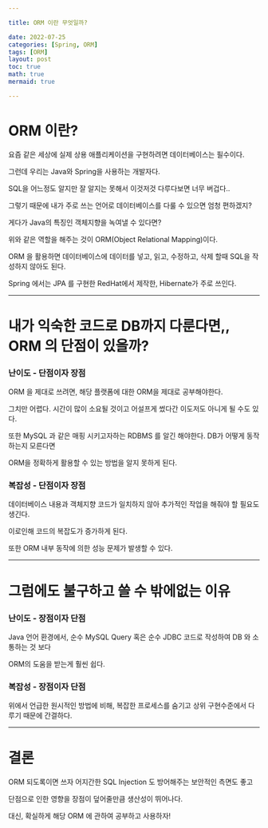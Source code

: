```yaml
---

title: ORM 이란 무엇일까?

date: 2022-07-25
categories: [Spring, ORM]
tags: [ORM]
layout: post
toc: true
math: true
mermaid: true

---
```


# ORM 이란?

요즘 같은 세상에 실제 상용 애플리케이션을 구현하려면 데이터베이스는 필수이다.

그런데 우리는 Java와 Spring을 사용하는 개발자다.

SQL을 어느정도 알지만 잘 알지는 못해서 이것저것 다루다보면 너무 버겁다..

그렇기 때문에 내가 주로 쓰는 언어로 데이터베이스를 다룰 수 있으면 엄청 편하겠지?

게다가 Java의 특징인 객체지향을 녹여낼 수 있다면?

위와 같은 역할을 해주는 것이 ORM(Object Relational Mapping)이다.

ORM 을 활용하면 데이터베이스에 데이터를 넣고, 읽고, 수정하고, 삭제 할때 SQL을 작성하지 않아도 된다.

Spring 에서는 JPA 를 구현한 RedHat에서 제작한, Hibernate가 주로 쓰인다.

---

# 내가 익숙한 코드로 DB까지 다룬다면,, ORM 의 단점이 있을까?

### 난이도 - 단점이자 장점

ORM 을 제대로 쓰려면, 해당 플랫폼에 대한 ORM을 제대로 공부해야한다.

그치만 어렵다. 시간이 많이 소요될 것이고 어설프게 썼다간 이도저도 아니게 될 수도 있다.

또한 MySQL 과 같은 매핑 시키고자하는 RDBMS 를 알긴 해야한다. DB가 어떻게 동작하는지 모른다면

ORM을 정확하게 활용할 수 있는 방법을 알지 못하게 된다.

### 복잡성 - 단점이자 장점

데이터베이스 내용과 객체지향 코드가 일치하지 않아 추가적인 작업을 해줘야 할 필요도 생긴다.

이로인해 코드의 복잡도가 증가하게 된다.

또한 ORM 내부 동작에 의한 성능 문제가 발생할 수 있다.

---

# 그럼에도 불구하고 쓸 수 밖에없는 이유

### 난이도 - 장점이자 단점
Java 언어 환경에서, 순수 MySQL Query 혹은 순수 JDBC 코드로 작성하여 DB 와 소통하는 것 보다

ORM의 도움을 받는게 훨씬 쉽다.

### 복잡성 - 장점이자 단점
위에서 언급한 원시적인 방법에 비해, 복잡한 프로세스를 숨기고 상위 구현수준에서 다루기 때문에 간결하다.


---

# 결론

ORM 되도록이면 쓰자 어지간한 SQL Injection 도 방어해주는 보안적인 측면도 좋고

단점으로 인한 영향을 장점이 덮어줄만큼 생산성이 뛰어나다.

대신, 확실하게 해당 ORM 에 관하여 공부하고 사용하자!
